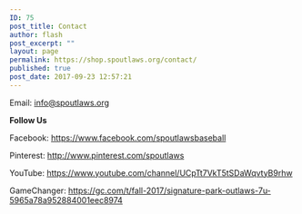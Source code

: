 ```yaml
---
ID: 75
post_title: Contact
author: flash
post_excerpt: ""
layout: page
permalink: https://shop.spoutlaws.org/contact/
published: true
post_date: 2017-09-23 12:57:21
---
```

Email: <a href="mailto:info@spoutlaws.org">info@spoutlaws.org</a>

<strong>Follow Us</strong>

Facebook: <a href="https://www.facebook.com/spoutlawsbaseball">https://www.facebook.com/spoutlawsbaseball</a>

Pinterest: <a href="http://www.pinterest.com/spoutlaws">http://www.pinterest.com/spoutlaws</a>

YouTube: <a href="https://www.youtube.com/channel/UCpTt7VkT5tSDaWqvtyB9rhw">https://www.youtube.com/channel/UCpTt7VkT5tSDaWqvtyB9rhw</a>

GameChanger: <a href="https://gc.com/t/fall-2017/signature-park-outlaws-7u-5965a78a952884001eec8974">https://gc.com/t/fall-2017/signature-park-outlaws-7u-5965a78a952884001eec8974</a>